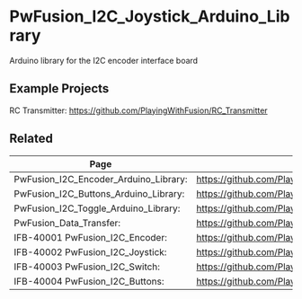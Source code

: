 # PwFusion_I2C_Joystick_Arduino_Library
Arduino library for the I2C encoder interface board

## Example Projects
RC Transmitter: https://github.com/PlayingWithFusion/RC_Transmitter

## Related
| Page | Link |
| --- | --- |
| PwFusion_I2C_Encoder_Arduino_Library: |  https://github.com/PlayingWithFusion/PwFusion_I2C_Encoder_Arduino_Library |
| PwFusion_I2C_Buttons_Arduino_Library: |  https://github.com/PlayingWithFusion/PwFusion_I2C_Buttons_Arduino_Library |
| PwFusion_I2C_Toggle_Arduino_Library:  |  https://github.com/PlayingWithFusion/PwFusion_I2C_Toggle_Arduino_Library |
| PwFusion_Data_Transfer:               |  https://github.com/PlayingWithFusion/PwFusion_Data_Transfer |
| IFB-40001 PwFusion_I2C_Encoder:   |  https://github.com/PlayingWithFusion/PwFusion_I2C_Encoder |
| IFB-40002 PwFusion_I2C_Joystick:  |  https://github.com/PlayingWithFusion/PwFusion_I2C_Joystick |
| IFB-40003 PwFusion_I2C_Switch:    |  https://github.com/PlayingWithFusion/PwFusion_I2C_Switch |
| IFB-40004 PwFusion_I2C_Buttons:   |  https://github.com/PlayingWithFusion/PwFusion_I2C_Buttons |
